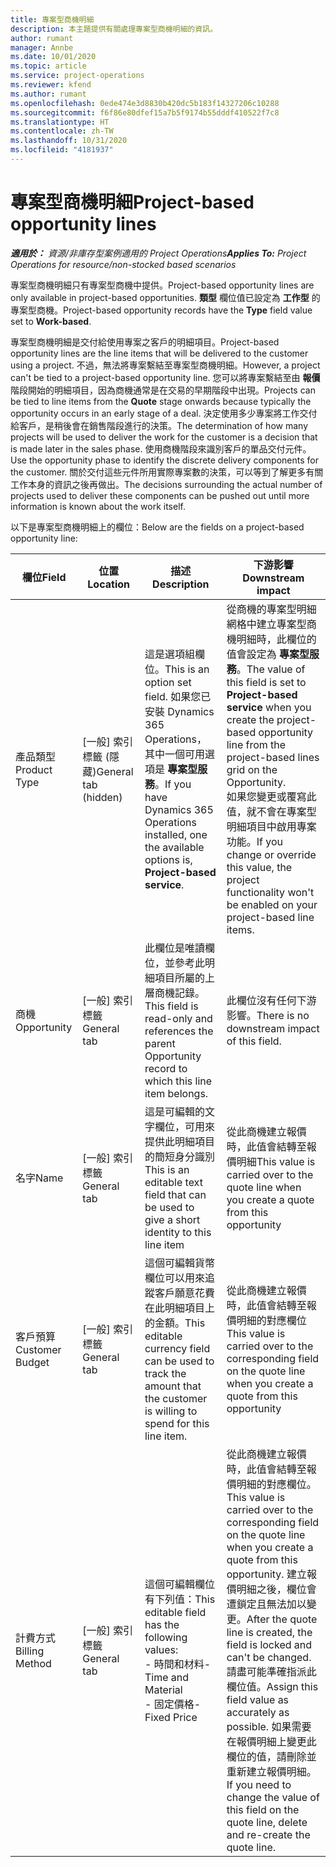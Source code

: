 ```yaml
---
title: 專案型商機明細
description: 本主題提供有關處理專案型商機明細的資訊。
author: rumant
manager: Annbe
ms.date: 10/01/2020
ms.topic: article
ms.service: project-operations
ms.reviewer: kfend
ms.author: rumant
ms.openlocfilehash: 0ede474e3d8830b420dc5b183f14327206c10288
ms.sourcegitcommit: f6f86e80dfef15a7b5f9174b55dddf410522f7c8
ms.translationtype: HT
ms.contentlocale: zh-TW
ms.lasthandoff: 10/31/2020
ms.locfileid: "4181937"
---
```

# <a name="project-based-opportunity-lines"></a><span data-ttu-id="b58bb-103">專案型商機明細</span><span class="sxs-lookup"><span data-stu-id="b58bb-103">Project-based opportunity lines</span></span>

<span data-ttu-id="b58bb-104">_**適用於：** 資源/非庫存型案例適用的 Project Operations_</span><span class="sxs-lookup"><span data-stu-id="b58bb-104">_**Applies To:** Project Operations for resource/non-stocked based scenarios_</span></span>


<span data-ttu-id="b58bb-105">專案型商機明細只有專案型商機中提供。</span><span class="sxs-lookup"><span data-stu-id="b58bb-105">Project-based opportunity lines are only available in project-based opportunities.</span></span> <span data-ttu-id="b58bb-106">**類型** 欄位值已設定為 **工作型** 的專案型商機。</span><span class="sxs-lookup"><span data-stu-id="b58bb-106">Project-based opportunity records have the **Type** field value set to **Work-based**.</span></span>

<span data-ttu-id="b58bb-107">專案型商機明細是交付給使用專案之客戶的明細項目。</span><span class="sxs-lookup"><span data-stu-id="b58bb-107">Project-based opportunity lines are the line items that will be delivered to the customer using a project.</span></span> <span data-ttu-id="b58bb-108">不過，無法將專案繫結至專案型商機明細。</span><span class="sxs-lookup"><span data-stu-id="b58bb-108">However, a project can't be tied to a project-based opportunity line.</span></span> <span data-ttu-id="b58bb-109">您可以將專案繫結至由 **報價** 階段開始的明細項目，因為商機通常是在交易的早期階段中出現。</span><span class="sxs-lookup"><span data-stu-id="b58bb-109">Projects can be tied to line items from the **Quote** stage onwards because typically the opportunity occurs in an early stage of a deal.</span></span> <span data-ttu-id="b58bb-110">決定使用多少專案將工作交付給客戶，是稍後會在銷售階段進行的決策。</span><span class="sxs-lookup"><span data-stu-id="b58bb-110">The determination of how many projects will be used to deliver the work for the customer is a decision that is made later in the sales phase.</span></span> <span data-ttu-id="b58bb-111">使用商機階段來識別客戶的單品交付元件。</span><span class="sxs-lookup"><span data-stu-id="b58bb-111">Use the opportunity phase to identify the discrete delivery components for the customer.</span></span> <span data-ttu-id="b58bb-112">關於交付這些元件所用實際專案數的決策，可以等到了解更多有關工作本身的資訊之後再做出。</span><span class="sxs-lookup"><span data-stu-id="b58bb-112">The decisions surrounding the actual number of projects used to deliver these components can be pushed out until more information is known about the work itself.</span></span>

<span data-ttu-id="b58bb-113">以下是專案型商機明細上的欄位：</span><span class="sxs-lookup"><span data-stu-id="b58bb-113">Below are the fields on a project-based opportunity line:</span></span>

| <span data-ttu-id="b58bb-114">**欄位**</span><span class="sxs-lookup"><span data-stu-id="b58bb-114">**Field**</span></span> | <span data-ttu-id="b58bb-115">**位置**</span><span class="sxs-lookup"><span data-stu-id="b58bb-115">**Location**</span></span> | <span data-ttu-id="b58bb-116">**描述**</span><span class="sxs-lookup"><span data-stu-id="b58bb-116">**Description**</span></span> | <span data-ttu-id="b58bb-117">**下游影響**</span><span class="sxs-lookup"><span data-stu-id="b58bb-117">**Downstream impact**</span></span> |
| --- | --- | --- | --- |
| <span data-ttu-id="b58bb-118">產品類型</span><span class="sxs-lookup"><span data-stu-id="b58bb-118">Product Type</span></span> | <span data-ttu-id="b58bb-119">[一般] 索引標籤 (隱藏)</span><span class="sxs-lookup"><span data-stu-id="b58bb-119">General tab (hidden)</span></span> | <span data-ttu-id="b58bb-120">這是選項組欄位。</span><span class="sxs-lookup"><span data-stu-id="b58bb-120">This is an option set field.</span></span> <span data-ttu-id="b58bb-121">如果您已安裝 Dynamics 365 Operations，其中一個可用選項是 **專案型服務**。</span><span class="sxs-lookup"><span data-stu-id="b58bb-121">If you have Dynamics 365 Operations installed, one the available options is, **Project-based service**.</span></span>  | <span data-ttu-id="b58bb-122">從商機的專案型明細網格中建立專案型商機明細時，此欄位的值會設定為 **專案型服務**。</span><span class="sxs-lookup"><span data-stu-id="b58bb-122">The value of this field is set to **Project-based service** when you create the project-based opportunity line from the project-based lines grid on the Opportunity.</span></span> <br> <span data-ttu-id="b58bb-123">如果您變更或覆寫此值，就不會在專案型明細項目中啟用專案功能。</span><span class="sxs-lookup"><span data-stu-id="b58bb-123">If you change or override this value, the project functionality won't be enabled on your project-based line items.</span></span> |
| <span data-ttu-id="b58bb-124">商機​​</span><span class="sxs-lookup"><span data-stu-id="b58bb-124">Opportunity</span></span> | <span data-ttu-id="b58bb-125">[一般] 索引標籤</span><span class="sxs-lookup"><span data-stu-id="b58bb-125">General tab</span></span> | <span data-ttu-id="b58bb-126">此欄位是唯讀欄位，並參考此明細項目所屬的上層商機記錄。</span><span class="sxs-lookup"><span data-stu-id="b58bb-126">This field is read-only and references the parent Opportunity record to which this line item belongs.</span></span> | <span data-ttu-id="b58bb-127">此欄位沒有任何下游影響。</span><span class="sxs-lookup"><span data-stu-id="b58bb-127">There is no downstream impact of this field.</span></span> |
| <span data-ttu-id="b58bb-128">名字</span><span class="sxs-lookup"><span data-stu-id="b58bb-128">Name</span></span> | <span data-ttu-id="b58bb-129">[一般] 索引標籤</span><span class="sxs-lookup"><span data-stu-id="b58bb-129">General tab</span></span> | <span data-ttu-id="b58bb-130">這是可編輯的文字欄位，可用來提供此明細項目的簡短身分識別</span><span class="sxs-lookup"><span data-stu-id="b58bb-130">This is an editable text field that can be used to give a short identity to this line item</span></span> | <span data-ttu-id="b58bb-131">從此商機建立報價時，此值會結轉至報價明細</span><span class="sxs-lookup"><span data-stu-id="b58bb-131">This value is carried over to the quote line when you create a quote from this opportunity</span></span> |
| <span data-ttu-id="b58bb-132">客戶預算</span><span class="sxs-lookup"><span data-stu-id="b58bb-132">Customer Budget</span></span> | <span data-ttu-id="b58bb-133">[一般] 索引標籤</span><span class="sxs-lookup"><span data-stu-id="b58bb-133">General tab</span></span> | <span data-ttu-id="b58bb-134">這個可編輯貨幣欄位可以用來追蹤客戶願意花費在此明細項目上的金額。</span><span class="sxs-lookup"><span data-stu-id="b58bb-134">This editable currency field can be used to track the amount that the customer is willing to spend for this line item.</span></span> | <span data-ttu-id="b58bb-135">從此商機建立報價時，此值會結轉至報價明細的對應欄位</span><span class="sxs-lookup"><span data-stu-id="b58bb-135">This value is carried over to the corresponding field on the quote line when you create a quote from this opportunity</span></span> |
| <span data-ttu-id="b58bb-136">計費方式</span><span class="sxs-lookup"><span data-stu-id="b58bb-136">Billing Method</span></span> | <span data-ttu-id="b58bb-137">[一般] 索引標籤</span><span class="sxs-lookup"><span data-stu-id="b58bb-137">General tab</span></span> | <span data-ttu-id="b58bb-138">這個可編輯欄位有下列值：</span><span class="sxs-lookup"><span data-stu-id="b58bb-138">This editable field has the following values:</span></span></br><span data-ttu-id="b58bb-139">- 時間和材料</span><span class="sxs-lookup"><span data-stu-id="b58bb-139">- Time and Material</span></span></br><span data-ttu-id="b58bb-140">- 固定價格</span><span class="sxs-lookup"><span data-stu-id="b58bb-140">- Fixed Price</span></span> | <span data-ttu-id="b58bb-141">從此商機建立報價時，此值會結轉至報價明細的對應欄位。</span><span class="sxs-lookup"><span data-stu-id="b58bb-141">This value is carried over to the corresponding field on the quote line when you create a quote from this opportunity.</span></span> <span data-ttu-id="b58bb-142">建立報價明細之後，欄位會遭鎖定且無法加以變更。</span><span class="sxs-lookup"><span data-stu-id="b58bb-142">After the quote line is created, the field is locked and can't be changed.</span></span> <span data-ttu-id="b58bb-143">請盡可能準確指派此欄位值。</span><span class="sxs-lookup"><span data-stu-id="b58bb-143">Assign this field value as accurately as possible.</span></span> <span data-ttu-id="b58bb-144">如果需要在報價明細上變更此欄位的值，請刪除並重新建立報價明細。</span><span class="sxs-lookup"><span data-stu-id="b58bb-144">If you need to change the value of this field on the quote line, delete and re-create the quote line.</span></span> |
